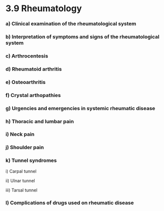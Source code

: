 # 3.9 Rheumatology

### a\)  Clinical examination of the rheumatological system

### b\)  Interpretation of symptoms and signs of the rheumatological system

### c\)  Arthrocentesis

### d\)  Rheumatoid arthritis

### e\)  Osteoarthritis

### f\)  Crystal arthopathies

### g\)  Urgencies and emergencies in systemic rheumatic disease

### h\)  Thoracic and lumbar pain

### i\)  Neck pain

### j\)  Shoulder pain

### k\)  Tunnel syndromes

i\)  Carpal tunnel

ii\)  Ulnar tunnel

iii\)  Tarsal tunnel

### l\)  Complications of drugs used on rheumatic disease



